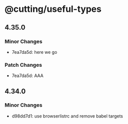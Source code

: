# @cutting/useful-types

## 4.35.0

### Minor Changes

- 7ea7da5d: here we go

### Patch Changes

- 7ea7da5d: AAA

## 4.34.0

### Minor Changes

- d98dd7d1: use browserlistrc and remove babel targets
